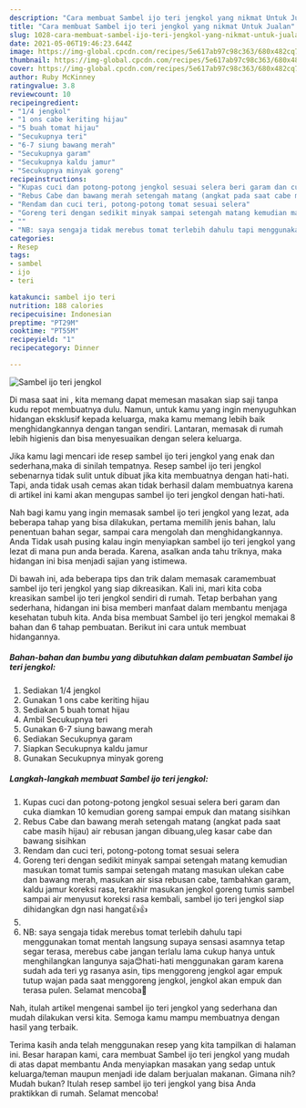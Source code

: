 ```yaml
---
description: "Cara membuat Sambel ijo teri jengkol yang nikmat Untuk Jualan"
title: "Cara membuat Sambel ijo teri jengkol yang nikmat Untuk Jualan"
slug: 1028-cara-membuat-sambel-ijo-teri-jengkol-yang-nikmat-untuk-jualan
date: 2021-05-06T19:46:23.644Z
image: https://img-global.cpcdn.com/recipes/5e617ab97c98c363/680x482cq70/sambel-ijo-teri-jengkol-foto-resep-utama.jpg
thumbnail: https://img-global.cpcdn.com/recipes/5e617ab97c98c363/680x482cq70/sambel-ijo-teri-jengkol-foto-resep-utama.jpg
cover: https://img-global.cpcdn.com/recipes/5e617ab97c98c363/680x482cq70/sambel-ijo-teri-jengkol-foto-resep-utama.jpg
author: Ruby McKinney
ratingvalue: 3.8
reviewcount: 10
recipeingredient:
- "1/4 jengkol"
- "1 ons cabe keriting hijau"
- "5 buah tomat hijau"
- "Secukupnya teri"
- "6-7 siung bawang merah"
- "Secukupnya garam"
- "Secukupnya kaldu jamur"
- "Secukupnya minyak goreng"
recipeinstructions:
- "Kupas cuci dan potong-potong jengkol sesuai selera beri garam dan cuka diamkan 10 kemudian goreng sampai empuk dan matang sisihkan"
- "Rebus Cabe dan bawang merah setengah matang (angkat pada saat cabe masih hijau) air rebusan jangan dibuang,uleg kasar cabe dan bawang sisihkan"
- "Rendam dan cuci teri, potong-potong tomat sesuai selera"
- "Goreng teri dengan sedikit minyak sampai setengah matang kemudian masukan tomat tumis sampai setengah matang masukan ulekan cabe dan bawang merah, masukan air sisa rebusan cabe, tambahkan garam, kaldu jamur koreksi rasa, terakhir masukan jengkol goreng tumis sambel sampai air menyusut koreksi rasa kembali, sambel ijo teri jengkol siap dihidangkan dgn nasi hangat👍👍"
- ""
- "NB: saya sengaja tidak merebus tomat terlebih dahulu tapi menggunakan tomat mentah langsung supaya sensasi asamnya tetap segar terasa, merebus cabe jangan terlalu lama cukup hanya untuk menghilangkan langunya saja😊hati-hati menggunakan garam karena sudah ada teri yg rasanya asin, tips menggoreng jengkol agar empuk tutup wajan pada saat menggoreng jengkol, jengkol akan empuk dan terasa pulen. Selamat mencoba🙏"
categories:
- Resep
tags:
- sambel
- ijo
- teri

katakunci: sambel ijo teri 
nutrition: 188 calories
recipecuisine: Indonesian
preptime: "PT29M"
cooktime: "PT55M"
recipeyield: "1"
recipecategory: Dinner

---
```



![Sambel ijo teri jengkol](https://img-global.cpcdn.com/recipes/5e617ab97c98c363/680x482cq70/sambel-ijo-teri-jengkol-foto-resep-utama.jpg)

Di masa  saat ini , kita memang dapat memesan masakan siap saji tanpa kudu repot membuatnya dulu. Namun, untuk kamu yang ingin menyuguhkan hidangan eksklusif kepada keluarga, maka kamu memang lebih baik menghidangkannya dengan tangan sendiri. Lantaran, memasak di rumah lebih higienis dan bisa menyesuaikan dengan selera keluarga.

Jika kamu lagi mencari ide resep sambel ijo teri jengkol yang enak dan sederhana,maka di sinilah tempatnya. Resep sambel ijo teri jengkol  sebenarnya tidak sulit untuk dibuat jika kita membuatnya dengan hati-hati. Tapi, anda tidak usah cemas akan tidak berhasil dalam membuatnya 
karena di artikel ini kami akan mengupas sambel ijo teri jengkol dengan hati-hati.  



Nah bagi kamu yang ingin memasak sambel ijo teri jengkol yang lezat, ada beberapa tahap yang bisa dilakukan, pertama memilih jenis bahan, lalu penentuan bahan segar, sampai cara mengolah dan menghidangkannya. Anda Tidak usah pusing kalau ingin menyiapkan sambel ijo teri jengkol yang lezat di mana pun anda berada. Karena, asalkan anda  tahu triknya, maka hidangan ini bisa menjadi sajian yang istimewa.

Di bawah ini, ada beberapa tips dan trik dalam memasak caramembuat sambel ijo teri jengkol yang siap dikreasikan. Kali ini, mari kita coba kreasikan sambel ijo teri jengkol sendiri di rumah. Tetap berbahan yang sederhana, hidangan ini bisa memberi manfaat dalam membantu menjaga kesehatan tubuh kita. Anda bisa membuat Sambel ijo teri jengkol memakai 8 bahan dan 6 tahap pembuatan. Berikut ini cara untuk membuat hidangannya.

<!--inarticleads1-->

##### Bahan-bahan dan bumbu yang dibutuhkan dalam pembuatan Sambel ijo teri jengkol:

1. Sediakan 1/4 jengkol
1. Gunakan 1 ons cabe keriting hijau
1. Sediakan 5 buah tomat hijau
1. Ambil Secukupnya teri
1. Gunakan 6-7 siung bawang merah
1. Sediakan Secukupnya garam
1. Siapkan Secukupnya kaldu jamur
1. Gunakan Secukupnya minyak goreng




<!--inarticleads2-->

##### Langkah-langkah membuat Sambel ijo teri jengkol:

1. Kupas cuci dan potong-potong jengkol sesuai selera beri garam dan cuka diamkan 10 kemudian goreng sampai empuk dan matang sisihkan
1. Rebus Cabe dan bawang merah setengah matang (angkat pada saat cabe masih hijau) air rebusan jangan dibuang,uleg kasar cabe dan bawang sisihkan
1. Rendam dan cuci teri, potong-potong tomat sesuai selera
1. Goreng teri dengan sedikit minyak sampai setengah matang kemudian masukan tomat tumis sampai setengah matang masukan ulekan cabe dan bawang merah, masukan air sisa rebusan cabe, tambahkan garam, kaldu jamur koreksi rasa, terakhir masukan jengkol goreng tumis sambel sampai air menyusut koreksi rasa kembali, sambel ijo teri jengkol siap dihidangkan dgn nasi hangat👍👍
1. 
1. NB: saya sengaja tidak merebus tomat terlebih dahulu tapi menggunakan tomat mentah langsung supaya sensasi asamnya tetap segar terasa, merebus cabe jangan terlalu lama cukup hanya untuk menghilangkan langunya saja😊hati-hati menggunakan garam karena sudah ada teri yg rasanya asin, tips menggoreng jengkol agar empuk tutup wajan pada saat menggoreng jengkol, jengkol akan empuk dan terasa pulen. Selamat mencoba🙏




Nah, itulah artikel mengenai  sambel ijo teri jengkol  yang sederhana dan mudah dilakukan versi kita. Semoga kamu mampu membuatnya dengan hasil yang terbaik. 

Terima kasih anda telah menggunakan resep yang kita tampilkan di halaman ini. Besar harapan kami, cara membuat  Sambel ijo teri jengkol yang mudah di atas dapat membantu Anda menyiapkan masakan yang sedap untuk keluarga/teman maupun menjadi ide dalam berjualan makanan. Gimana nih? Mudah bukan? Itulah resep sambel ijo teri jengkol yang bisa Anda praktikkan di rumah. Selamat mencoba!

